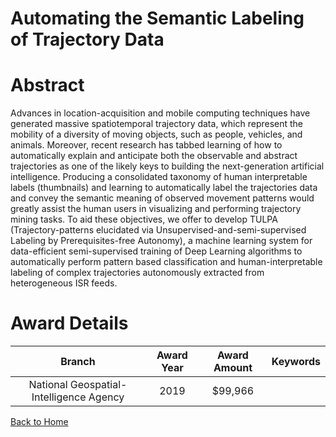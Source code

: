 
Automating the Semantic Labeling of Trajectory Data
===================================================

# Abstract


Advances in location-acquisition and mobile computing techniques have generated massive spatiotemporal trajectory data, which represent the mobility of a diversity of moving objects, such as people, vehicles, and animals. Moreover, recent research has tabbed learning of how to automatically explain and anticipate both the observable and abstract trajectories as one of the likely keys to building the next-generation artificial intelligence. Producing a consolidated taxonomy of human interpretable labels (thumbnails) and learning to automatically label the trajectories data and convey the semantic meaning of observed movement patterns would greatly assist the human users in visualizing and performing trajectory mining tasks. To aid these objectives, we offer to develop TULPA (Trajectory-patterns elucidated via Unsupervised-and-semi-supervised Labeling by Prerequisites-free Autonomy), a machine learning system for data-efficient semi-supervised training of Deep Learning algorithms to automatically perform pattern based classification and human-interpretable labeling of complex trajectories autonomously extracted from heterogeneous ISR feeds.  

# Award Details

|Branch|Award Year|Award Amount|Keywords|
| :---: | :---: | :---: | :---: |
|National Geospatial-Intelligence Agency|2019|$99,966||
  
  


[Back to Home](https://github.com/chrischow/dod_sbir_awards/JH/#2257)